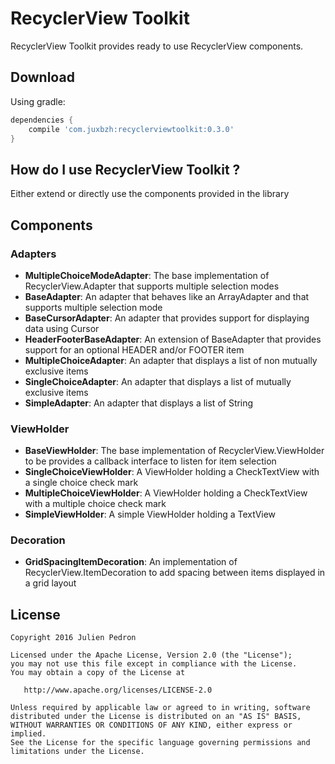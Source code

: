 # RecyclerView Toolkit

RecyclerView Toolkit provides ready to use RecyclerView components.

## Download

Using gradle:
```gradle
dependencies {
    compile 'com.juxbzh:recyclerviewtoolkit:0.3.0'
}
```

## How do I use RecyclerView Toolkit ?

Either extend or directly use the components provided in the library

## Components

### Adapters

 - **MultipleChoiceModeAdapter**: The base implementation of RecyclerView.Adapter that supports multiple selection modes
 - **BaseAdapter**: An adapter that behaves like an ArrayAdapter and that supports multiple selection mode
 - **BaseCursorAdapter**: An adapter that provides support for displaying data using Cursor
 - **HeaderFooterBaseAdapter**: An extension of BaseAdapter that provides support for an optional HEADER and/or FOOTER item
 - **MultipleChoiceAdapter**: An adapter that displays a list of non mutually exclusive items
 - **SingleChoiceAdapter**: An adapter that displays a list of mutually exclusive items
 - **SimpleAdapter**: An adapter that displays a list of String

### ViewHolder

 - **BaseViewHolder**: The base implementation of RecyclerView.ViewHolder to be provides a callback interface to listen for item selection
 - **SingleChoiceViewHolder**: A ViewHolder holding a CheckTextView with a single choice check mark
 - **MultipleChoiceViewHolder**: A ViewHolder holding a CheckTextView with a multiple choice check mark
 - **SimpleViewHolder**: A simple ViewHolder holding a TextView

### Decoration
 - **GridSpacingItemDecoration**: An implementation of RecyclerView.ItemDecoration to add spacing between items displayed in a grid layout

## License


    Copyright 2016 Julien Pedron

    Licensed under the Apache License, Version 2.0 (the "License");
    you may not use this file except in compliance with the License.
    You may obtain a copy of the License at

       http://www.apache.org/licenses/LICENSE-2.0

    Unless required by applicable law or agreed to in writing, software
    distributed under the License is distributed on an "AS IS" BASIS,
    WITHOUT WARRANTIES OR CONDITIONS OF ANY KIND, either express or implied.
    See the License for the specific language governing permissions and
    limitations under the License.